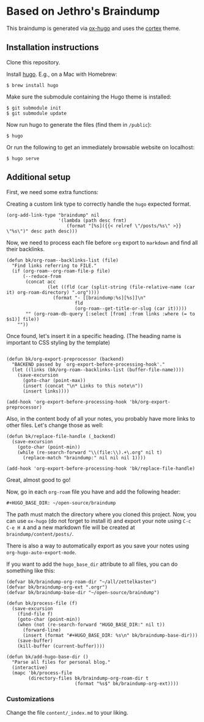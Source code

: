 # Based on Jethro's Braindump

This braindump is generated via [ox-hugo][ox-hugo] and uses the
[cortex][cortex] theme.

## Installation instructions

Clone this repository.

Install [hugo][hugo]. E.g., on a Mac with Homebrew:

    $ brew install hugo

Make sure the submodule containing the Hugo theme is installed:

    $ git submodule init
    $ git submodule update

Now run hugo to generate the files (find them in `/public`):

    $ hugo

Or run the following to get an immediately browsable website on localhost:

    $ hugo serve

[hugo]: https://gohugo.io/
[ox-hugo]: https://github.com/kaushalmodi/ox-hugo
[cortex]: https://github.com/jethrokuan/cortex
[org]: https://github.com/jethrokuan/braindump/tree/master/org


## Additional setup

First, we need some extra functions:

Creating a custom link type to correctly handle the `hugo` expected
format.

```emacs-lisp
(org-add-link-type "braindump" nil
                   '(lambda (path desc frmt)
                      (format "[%s]({{< relref \"/posts/%s\" >}} \"%s\")" desc path desc)))
```

Now, we need to process each file before `org` export to `markdown`
and find all their backlinks.

```emacs-lisp
(defun bk/org-roam--backlinks-list (file)
  "Find links referring to FILE."
  (if (org-roam--org-roam-file-p file)
      (--reduce-from
       (concat acc
               (let ((fld (car (split-string (file-relative-name (car it) org-roam-directory) ".org"))))
                 (format "- [[braindump:%s][%s]]\n"
                         fld
                         (org-roam--get-title-or-slug (car it)))))
       "" (org-roam-db-query [:select [from] :from links :where (= to $s1)] file))
    ""))
```

Once found, let's insert it in a specific heading. (The heading name
is important to CSS styling by the template)

```emacs-lisp

(defun bk/org-export-preprocessor (backend)
  "BACKEND passed by `org-export-before-processing-hook'."
  (let ((links (bk/org-roam--backlinks-list (buffer-file-name))))
    (save-excursion
      (goto-char (point-max))
      (insert (concat "\n* Links to this note\n"))
      (insert links))))

(add-hook 'org-export-before-processing-hook 'bk/org-export-preprocessor)
```

Also, in the content body of all your notes, you probably have more
links to other files. Let's change those as well:

```emacs-lisp
(defun bk/replace-file-handle (_backend)
  (save-excursion
    (goto-char (point-min))
    (while (re-search-forward "\\(file:\\).+\.org" nil t)
      (replace-match "braindump:" nil nil nil 1))))

(add-hook 'org-export-before-processing-hook 'bk/replace-file-handle)
```

Great, almost good to go!

Now, go in each `org-roam` file you have and add the following header:

```org
#+HUGO_BASE_DIR: ~/open-source/braindump
```

The path must match the directory where you cloned this project. Now,
you can use `ox-hugo` (do not forget to install it) and export your
note using `C-c C-e H A` and a new markdown file will be created at
`braindump/content/posts/`.

There is also a way to automatically export as you save your notes
using `org-hugo-auto-export-mode`.


If you want to add the `hugo_base_dir` attribute to all files, you can
do something like this:

```emacs-lisp
(defvar bk/braindump-org-roam-dir "~/all/zettelkasten")
(defvar bk/braindump-org-ext ".orgr")
(defvar bk/braindump-base-dir "~/open-source/braindump")

(defun bk/process-file (f)
  (save-excursion
    (find-file f)
    (goto-char (point-min))
    (when (not (re-search-forward "HUGO_BASE_DIR:" nil t))
      (forward-line)
      (insert (format "#+HUGO_BASE_DIR: %s\n" bk/braindump-base-dir)))
    (save-buffer)
    (kill-buffer (current-buffer))))

(defun bk/add-hugo-base-dir ()
  "Parse all files for personal blog."
  (interactive)
  (mapc 'bk/process-file
        (directory-files bk/braindump-org-roam-dir t
                         (format "%s$" bk/braindump-org-ext))))
```

### Customizations

Change the file `content/_index.md` to your liking.
